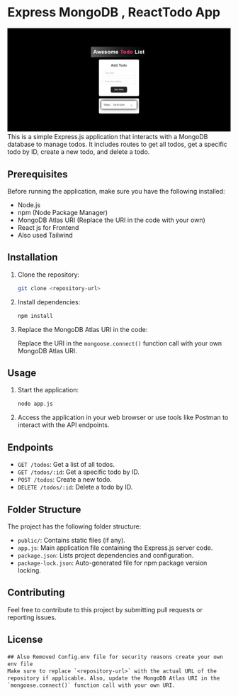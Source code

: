 # Express MongoDB , ReactTodo App

![Alt text](image.png)
This is a simple Express.js application that interacts with a MongoDB database to manage todos. It includes routes to get all todos, get a specific todo by ID, create a new todo, and delete a todo.

## Prerequisites

Before running the application, make sure you have the following installed:

- Node.js
- npm (Node Package Manager)
- MongoDB Atlas URI (Replace the URI in the code with your own)
- React js for Frontend
- Also used Tailwind

## Installation

1. Clone the repository:

   ```bash
   git clone <repository-url>
   ```

2. Install dependencies:

   ```bash
   npm install
   ```

3. Replace the MongoDB Atlas URI in the code:

   Replace the URI in the `mongoose.connect()` function call with your own MongoDB Atlas URI.

## Usage

1. Start the application:

   ```bash
   node app.js
   ```

2. Access the application in your web browser or use tools like Postman to interact with the API endpoints.

## Endpoints

- `GET /todos`: Get a list of all todos.
- `GET /todos/:id`: Get a specific todo by ID.
- `POST /todos`: Create a new todo.
- `DELETE /todos/:id`: Delete a todo by ID.

## Folder Structure

The project has the following folder structure:

- `public/`: Contains static files (if any).
- `app.js`: Main application file containing the Express.js server code.
- `package.json`: Lists project dependencies and configuration.
- `package-lock.json`: Auto-generated file for npm package version locking.

## Contributing

Feel free to contribute to this project by submitting pull requests or reporting issues.

## License

```
## Also Removed Config.env file for security reasons create your own env file
Make sure to replace `<repository-url>` with the actual URL of the repository if applicable. Also, update the MongoDB Atlas URI in the `mongoose.connect()` function call with your own URI.
```
